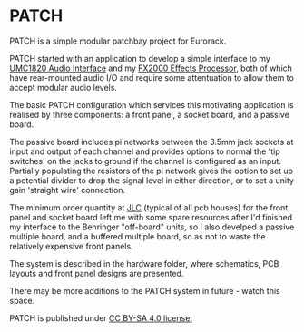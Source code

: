 # PATCH
PATCH is a simple modular patchbay project for Eurorack.

PATCH started with an application to develop a simple interface to my [UMC1820 Audio Interface](https://www.behringer.com/product.html?modelCode=0805-AAN) and my [FX2000 Effects Processor](https://www.behringer.com/product.html?modelCode=P0A3P), both of which have rear-mounted audio I/O and require some attentuation to allow them to accept modular audio levels. 

The basic PATCH configuration which services this motivating application is realised by three components: a front panel, a socket board, and a passive board. 

The passive board includes pi networks between the 3.5mm jack sockets at input and output of each channel and provides options to normal the 'tip switches' on the jacks to ground if the channel is configured as an input. Partially populating the resistors of the pi network gives the option to set up a potential divider to drop the signal level in either direction, or to set a unity gain 'straight wire' connection.

The minimum order quantity at [JLC](https://jlcpcb.com/) (typical of all pcb houses) for the front panel and socket board left me with some spare resources after I'd finished my interface to the Behringer "off-board" units, so I also develped a passive multiple board, and a buffered multiple board, so as not to waste the relatively expensive front panels. 

The system is described in the hardware folder, where schematics, PCB layouts and front panel designs are presented.

There may be more additions to the PATCH system in future - watch this space.

PATCH is published under [CC BY-SA 4.0 license.](https://github.com/m0xpd/PATCH/blob/main/LICENSE.txt)



